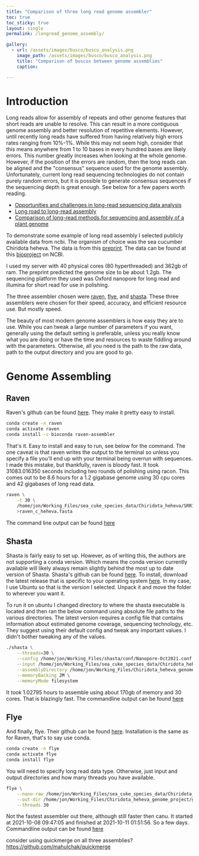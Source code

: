 ```yaml
---
title: "Comparison of three long read genome assembler"
toc: true
toc_sticky: true
layout: single
permalink: /longread_genome_assembly/

gallery:
  - url: /assets/images/busco/busco_analysis.png
    image_path: /assets/images/busco/busco_analysis.png
    title: "Comparison of buscos between genome assemblies"
    caption: 

---
```


# Introduction

Long reads allow for assembly of repeats and other genome features that short reads are unable to resolve. This can result in a more contiguous genome assembly and better resolution of repetitive elements. However, until recently long reads have suffered from having relatively high errors rates ranging from 10%-1%. While this may not seem high, consider that this means anywhere from 1 to 10 bases in every hundred bases are likely errors. This number greatly increases when looking at the whole genome. However, if the position of the errors are random, then the long reads can be aligned and the "consensus" sequence used for the genome assembly. Unfortunately, current long read sequencing technologies do not contain purely random errors, but it is possible to generate consensus sequences if the sequencing depth is great enough. See below for a few papers worth reading. 

- [Opportunities and challenges in long-read sequencing data analysis](https://www.ncbi.nlm.nih.gov/pmc/articles/PMC7006217/)
- [Long road to long-read assembly](https://www.nature.com/articles/s41592-021-01057-y)
- [Comparison of long-read methods for sequencing and assembly of a plant genome](https://academic.oup.com/gigascience/article/9/12/giaa146/6042729?login=true#219850953)

To demonstrate some example of long read assembly I selected publicly available data from ncbi. The organism of choice was the sea cucumber Chiridota heheva. The data is from this [preprint](https://www.biorxiv.org/content/10.1101/2021.09.24.461635v1.abstract). The data can be found at this [bioproject](https://www.ncbi.nlm.nih.gov/bioproject?LinkName=sra_bioproject&from_uid=15682756) on NCBI. 

I used my server with 40 physical cores (80 hyperthreaded) and 362gb of ram. The preprint predicted the genome size to be about 1.2gb. The sequencing platform they used was Oxford nanopore for long read and illumina for short read for use in polishing. 

The three assembler chosen were [raven](https://www.nature.com/articles/s43588-021-00073-4), [flye](https://www.nature.com/articles/s41587-019-0072-8), and [shasta](https://www.nature.com/articles/s41587-020-0503-6). These three assemblers were chosen for their speed, accuracy, and efficient resource use. But mostly speed. 

The beauty of most modern genome assemblers is how easy they are to use. While you can tweak a large number of parameters if you want, generally using the default setting is preferable, unless you really know what you are doing or have the time and resources to waste fiddling around with the parameters. Otherwise, all you need is the path to the raw data, path to the output directory and you are good to go. 

# Genome Assembling

## Raven

Raven's github can be found [here](https://github.com/lbcb-sci/raven). They make it pretty easy to install.

```bash
conda create -n raven
conda activate raven
conda install -c bioconda raven-assembler
```

That's it. Easy to install and easy to run, see below for the command. The one caveat is that raven writes the output to the terminal so unless you specify a file you'll end up with your terminal being overrun with sequences. I made this mistake, but thankfully, raven is bloody fast. It took 31083.016350 seconds including two rounds of polishing using racon. This comes out to be 8.6 hours for a 1.2 gigabase genome using 30 cpu cores and 42 gigabases of long read data. 

```bash
raven \
	-t 30 \
	/home/jon/Working_Files/sea_cuke_species_data/Chiridota_heheva/SRR15466781/SRR15466781.fastq \
	>raven_c_heheva.fasta
```

The command line output can be found [here](/raven_output/)

## Shasta

Shasta is fairly easy to set up. However, as of writing this, the authors are not supporting a conda version. Which means the conda version currently available will likely always remain slightly behind the most up to date version of Shasta. Shasta's github can be found [here](https://github.com/chanzuckerberg/shasta). To install, download the latest release that is specific to your operating system [here](https://github.com/chanzuckerberg/shasta/releases/tag/0.8.0). In my case, I use Ubuntu so that is the version I selected. Unpack it and move the folder to wherever you want it. 

To run it on ubuntu I changed directory to where the shasta executable is located and then ran the below command using absolute file paths to the various directories. The latest version requires a config file that contains information about estimated genome coverage, sequencing technology, etc. They suggest using their default config and tweak any important values. I didn't bother tweaking any of the values. 

```bash
./shasta \
	--threads=30 \
	--config /home/jon/Working_Files/shasta/conf/Nanopore-Oct2021.conf \
	--input /home/jon/Working_Files/sea_cuke_species_data/Chiridota_heheva/SRR15466781/SRR15466781.fastq \
	--assemblyDirectory /home/jon/Working_Files/Chiridota_heheva_genome_project/genome_assembly/shasta \
	--memoryBacking 2M \
	--memoryMode filesystem
```

It took 1.02795 hours to assemble using about 170gb of memory and 30 cores. That is blazingly fast. The commandline output can be found [here](/shasta_output/)

## Flye

And finally, flye. Their github can be found [here](https://github.com/fenderglass/Flye/). Installation is the same as for Raven, that's to say use conda. 

```bash
conda create -n flye
conda activate flye
conda install flye
```

You will need to specify long read data type. Otherwise, just input and output directories and how many threads you have available. 

```bash
flye \
	--nano-raw /home/jon/Working_Files/sea_cuke_species_data/Chiridota_heheva/SRR15466781/SRR15466781.fastq \
	--out-dir /home/jon/Working_Files/Chiridota_heheva_genome_project/genome_assembly/flye \
	--threads 30

```

Not the fastest assembler out there, although still faster then canu. It started at 2021-10-08 09:47:05 and finished at 2021-10-11 01:51:56. So a few days. Commandline output can be found [here](/flye_output/)

consider using quickmerge on all three assemblies?
https://github.com/mahulchak/quickmerge